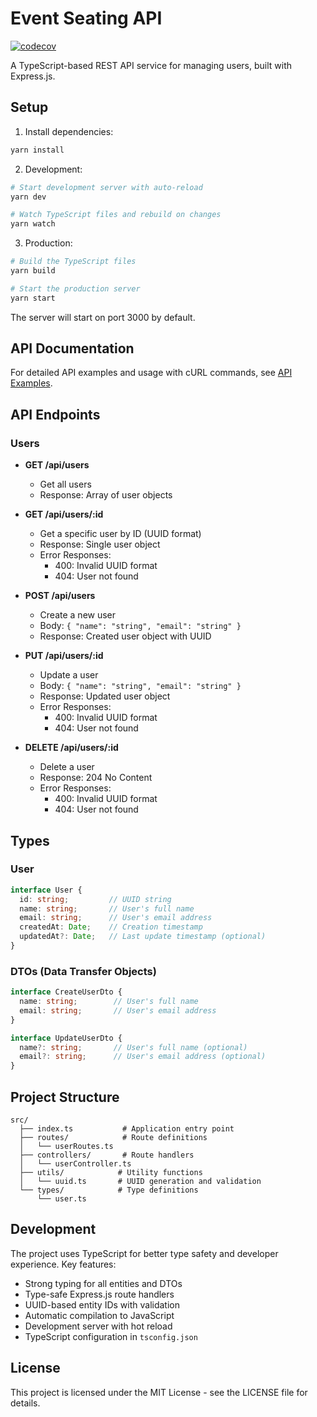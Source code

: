# Event Seating API

[![codecov](https://codecov.io/gh/AvivSela/event_seating_api/branch/main/graph/badge.svg)](https://codecov.io/gh/AvivSela/event_seating_api)

A TypeScript-based REST API service for managing users, built with Express.js.

## Setup

1. Install dependencies:
```bash
yarn install
```

2. Development:
```bash
# Start development server with auto-reload
yarn dev

# Watch TypeScript files and rebuild on changes
yarn watch
```

3. Production:
```bash
# Build the TypeScript files
yarn build

# Start the production server
yarn start
```

The server will start on port 3000 by default.

## API Documentation

For detailed API examples and usage with cURL commands, see [API Examples](docs/api-examples.md).

## API Endpoints

### Users

- **GET /api/users**
  - Get all users
  - Response: Array of user objects

- **GET /api/users/:id**
  - Get a specific user by ID (UUID format)
  - Response: Single user object
  - Error Responses:
    - 400: Invalid UUID format
    - 404: User not found

- **POST /api/users**
  - Create a new user
  - Body: `{ "name": "string", "email": "string" }`
  - Response: Created user object with UUID

- **PUT /api/users/:id**
  - Update a user
  - Body: `{ "name": "string", "email": "string" }`
  - Response: Updated user object
  - Error Responses:
    - 400: Invalid UUID format
    - 404: User not found

- **DELETE /api/users/:id**
  - Delete a user
  - Response: 204 No Content
  - Error Responses:
    - 400: Invalid UUID format
    - 404: User not found

## Types

### User

```typescript
interface User {
  id: string;         // UUID string
  name: string;       // User's full name
  email: string;      // User's email address
  createdAt: Date;    // Creation timestamp
  updatedAt?: Date;   // Last update timestamp (optional)
}
```

### DTOs (Data Transfer Objects)

```typescript
interface CreateUserDto {
  name: string;        // User's full name
  email: string;       // User's email address
}

interface UpdateUserDto {
  name?: string;       // User's full name (optional)
  email?: string;      // User's email address (optional)
}
```

## Project Structure

```
src/
  ├── index.ts           # Application entry point
  ├── routes/            # Route definitions
  │   └── userRoutes.ts
  ├── controllers/       # Route handlers
  │   └── userController.ts
  ├── utils/            # Utility functions
  │   └── uuid.ts       # UUID generation and validation
  └── types/            # Type definitions
      └── user.ts
```

## Development

The project uses TypeScript for better type safety and developer experience. Key features:

- Strong typing for all entities and DTOs
- Type-safe Express.js route handlers
- UUID-based entity IDs with validation
- Automatic compilation to JavaScript
- Development server with hot reload
- TypeScript configuration in `tsconfig.json`

## License

This project is licensed under the MIT License - see the LICENSE file for details. 